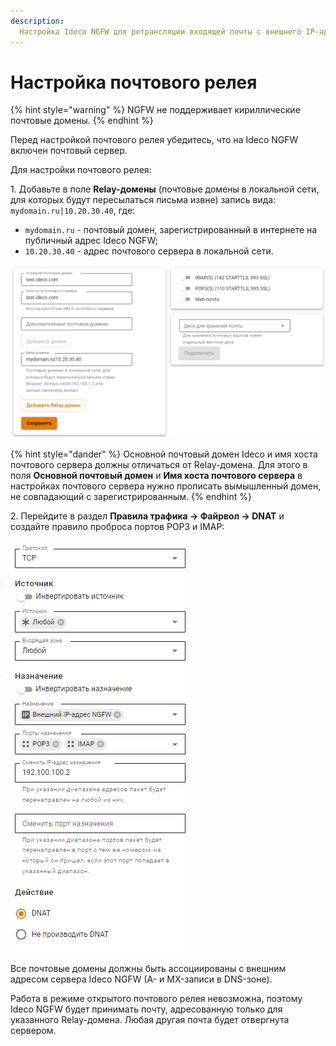 ```yaml
---
description: 
  Настройка Ideco NGFW для ретрансляции входящей почты с внешнего IP-адреса Ideco NGFW на почтовый сервер в локальной сети для отправки и доставки почты.
---
```


# Настройка почтового релея

{% hint style="warning" %}
NGFW не поддерживает кириллические почтовые домены.
{% endhint %}

Перед настройкой почтового релея убедитесь, что на Ideco NGFW включен почтовый сервер.

Для настройки почтового релея:

1\. Добавьте в поле **Relay-домены** (почтовые домены в локальной сети, для которых будут пересылаться письма извне) запись вида: `mydomain.ru|10.20.30.40`, где:

* `mydomain.ru` - почтовый домен, зарегистрированный в интернете на публичный адрес Ideco NGFW;
* `10.20.30.40` - адрес почтового сервера в локальной сети.

![](/.gitbook/assets/mail-relay-settings.png)

{% hint style="dander" %}
Основной почтовый домен Ideco и имя хоста почтового сервера должны отличаться от Relay-домена. Для этого в поля **Основной почтовый домен** и **Имя хоста почтового сервера** в настройках почтового сервера нужно прописать вымышленный домен, не совпадающий с зарегистрированным.
{% endhint %}

2\. Перейдите в раздел **Правила трафика -> Файрвол -> DNAT** и создайте правило проброса портов POP3 и IMAP:

![](/.gitbook/assets/mail-relay-settings1.png)

Все почтовые домены должны быть ассоциированы с внешним адресом сервера Ideco NGFW (A- и MX-записи в DNS-зоне).

Работа в режиме открытого почтового релея невозможна, поэтому Ideco NGFW будет принимать почту, адресованную только для указанного Relay-домена. Любая другая почта будет отвергнута сервером.
